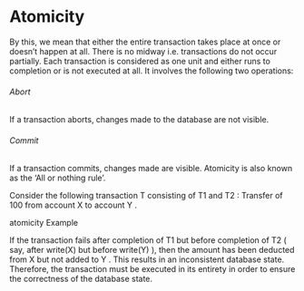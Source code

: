 # Atomicity
By this, we mean that either the entire transaction takes place at once or doesn’t happen at all. There is no midway i.e. transactions do not occur partially. Each transaction is considered as one unit and either runs to completion or is not executed at all. It involves the following two operations:
###### Abort 
 If a transaction aborts, changes made to the database are not visible.
 ###### Commit
 If a transaction commits, changes made are visible.
 Atomicity is also known as the ‘All or nothing rule’.

Consider the following transaction T consisting of T1 and T2 : Transfer of 100 from account X to account Y .

atomicity
Example

If the transaction fails after completion of T1 but before completion of T2 ( say, after write(X) but before write(Y) ), then the amount has been deducted from X but not added to Y . This results in an inconsistent database state. Therefore, the transaction must be executed in its entirety in order to ensure the correctness of the database state.